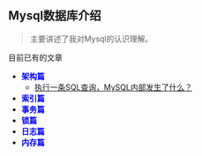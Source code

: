 ## Mysql数据库介绍

> 主要讲述了我对Mysql的认识理解。

目前已有的文章

- **<font color='blue' font-weight:bold>架构篇</font>**
  - [执行一条SQL查询，MySQL内部发生了什么？]()
- **<font color='blue'>索引篇</font>**
- **<font color='blue' font-weight="bold">事务篇</font>**
- **<font color='blue'>锁篇</font>**
- **<font color='blue'>日志篇</font>**
- **<font color='blue'>内存篇</font>**
